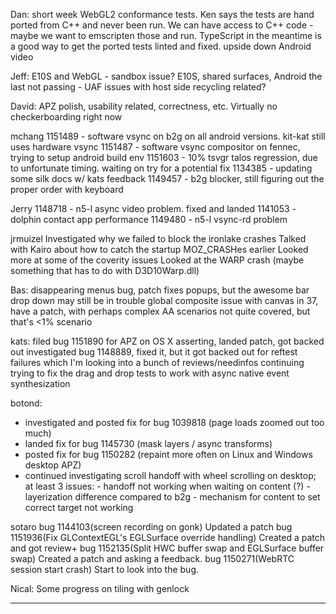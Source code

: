 Dan:
        short week
        WebGL2 conformance tests.  Ken says the tests are hand ported from C++ and never been run.  We can have access to C++ code - maybe we want to emscripten those and run.  TypeScript in the meantime is a good way to get the ported tests linted and fixed.
        upside down Android video



Jeff:
        E10S and WebGL - sandbox issue?
        E10S, shared surfaces, Android the last not passing - UAF issues with host side recycling related?



David:
        APZ polish, usability related, correctness, etc.
        Virtually no checkerboarding right now



mchang
        1151489 - software vsync on b2g on all android versions. kit-kat still uses hardware vsync
        1151487 - software vsync compositor on fennec, trying to setup android build env
        1151603 - 10% tsvgr talos regression, due to unfortunate timing. waiting on try for a potential fix
        1134385 - updating some silk docs w/ kats feedback
        1149457 - b2g blocker, still figuring out the proper order with keyboard



Jerry
        1148718 - n5-l async video problem. fixed and landed
        1141053 - dolphin contact app performance
        1149480 - n5-l vsync-rd problem



jrmuizel
        Investigated why we failed to block the ironlake crashes
        Talked with Kairo about how to catch the startup MOZ_CRASHes earlier
        Looked more at some of the coverity issues
        Looked at the WARP crash (maybe something that has to do with D3D10Warp.dll)



Bas:
        disappearing menus bug, patch fixes popups, but the awesome bar drop down may still be in trouble
        global composite issue with canvas in 37, have a patch, with perhaps complex AA scenarios not quite covered, but that's <1% scenario



kats:
        filed bug 1151890 for APZ on OS X asserting, landed patch, got backed out
        investigated bug 1148889, fixed it, but it got backed out for reftest failures which I'm looking into
        a bunch of reviews/needinfos
        continuing trying to fix the drag and drop tests to work with async native event synthesization



botond:
  - investigated and posted fix for bug 1039818 (page loads zoomed out too much)
  - landed fix for bug 1145730 (mask layers / async transforms)
  - posted fix for bug 1150282 (repaint more often on Linux and Windows desktop APZ)
  - continued investigating scroll handoff with wheel scrolling on desktop; at least 3 issues:
          - handoff not working when waiting on content (?)
          - layerization difference compared to b2g
          - mechanism for content to set correct target not working



sotaro
        bug 1144103(screen recording on gonk) Updated a patch
        bug 1151936(Fix GLContextEGL's EGLSurface override handling) Created a patch and got review+
        bug 1152135(Split HWC buffer swap and EGLSurface buffer swap) Created a patch and asking a feedback.
        bug 1150271(WebRTC session start crash) Start to look into the bug.



Nical:
        Some progress on tiling with genlock



________________


